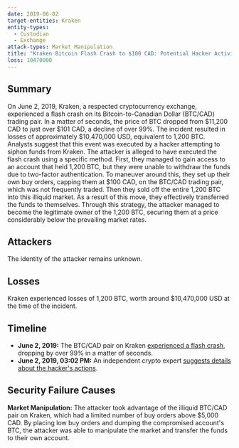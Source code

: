 ```yaml
---
date: 2019-06-02
target-entities: Kraken
entity-types:
  - Custodian
  - Exchange
attack-types: Market Manipulation
title: "Kraken Bitcoin Flash Crash to $100 CAD: Potential Hacker Activity"
loss: 10470000
---
```


## Summary

On June 2, 2019, Kraken, a respected cryptocurrency exchange, experienced a flash crash on its Bitcoin-to-Canadian Dollar (BTC/CAD) trading pair. In a matter of seconds, the price of BTC dropped from $11,200 CAD to just over $101 CAD, a decline of over 99%. The incident resulted in losses of approximately $10,470,000 USD, equivalent to 1,200 BTC. Analysts suggest that this event was executed by a hacker attempting to siphon funds from Kraken. The attacker is alleged to have executed the flash crash using a specific method. First, they managed to gain access to an account that held 1,200 BTC, but they were unable to withdraw the funds due to two-factor authentication. To maneuver around this, they set up their own buy orders, capping them at $100 CAD, on the BTC/CAD trading pair, which was not frequently traded. Then they sold off the entire 1,200 BTC into this illiquid market. As a result of this move, they effectively transferred the funds to themselves. Through this strategy, the attacker managed to become the legitimate owner of the 1,200 BTC, securing them at a price considerably below the prevailing market rates.

## Attackers

The identity of the attacker remains unknown.

## Losses

Kraken experienced losses of 1,200 BTC, worth around $10,470,000 USD at the time of the incident.

## Timeline

- **June 2, 2019:** The BTC/CAD pair on Kraken [experienced a flash crash](https://blockonomi.com/bitcoin-flash-crash-kraken/), dropping by over 99% in a matter of seconds.
- **June 2, 2019, 03:02 PM:** An independent crypto expert [suggests details about the hacker's actions](https://twitter.com/Beetcoin/status/1135199936654565376).

## Security Failure Causes

**Market Manipulation:** The attacker took advantage of the illiquid BTC/CAD pair on Kraken, which had a limited number of buy orders above $5,000 CAD. By placing low buy orders and dumping the compromised account's BTC, the attacker was able to manipulate the market and transfer the funds to their own account.
